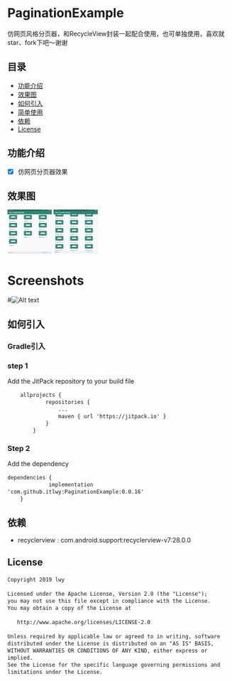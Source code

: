 # PaginationExample
仿网页风格分页器，和RecycleView封装一起配合使用，也可单独使用，喜欢就star、fork下吧～谢谢

## 目录

* [功能介绍](#功能介绍)
* [效果图](#效果图)
* [如何引入](#如何引入)
* [简单使用](#简单使用)
* [依赖](#依赖)
* [License](#License)

## 功能介绍

- [x] 仿网页分页器效果

## 效果图

<img src="https://github.com/itlwy/PaginationExample/blob/master/resources/pic1.png"
        width = "100" height = "100" div align=left/>
<img src="https://github.com/itlwy/PaginationExample/blob/master/resources/pic2.png"
        width = "100" height = "100" div align=left/>

# Screenshots
#![Alt text](https://github.com/itlwy/PaginationExample/blob/master/resources/pagination.gif)

## 如何引入
### Gradle引入
### step 1
Add the JitPack repository to your build file

```
	allprojects {
			repositories {
				...
				maven { url 'https://jitpack.io' }
			}
		}
```

### Step 2
Add the dependency

```
dependencies {
	         implementation 'com.github.itlwy:PaginationExample:0.0.16'
	}

```

## 依赖
- recyclerview : com.android.support:recyclerview-v7:28.0.0


## License

   	Copyright 2019 lwy

    Licensed under the Apache License, Version 2.0 (the "License");
    you may not use this file except in compliance with the License.
    You may obtain a copy of the License at

       http://www.apache.org/licenses/LICENSE-2.0

    Unless required by applicable law or agreed to in writing, software
    distributed under the License is distributed on an "AS IS" BASIS,
    WITHOUT WARRANTIES OR CONDITIONS OF ANY KIND, either express or implied.
    See the License for the specific language governing permissions and
    limitations under the License.